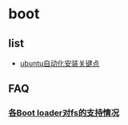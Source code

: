 # boot

## list
- [ubuntu自动化安装关键点](https://www.jianshu.com/p/197c34f052cd)

## FAQ
### [各Boot loader对fs的支持情况](https://wiki.archlinux.org/index.php/Arch_boot_process)